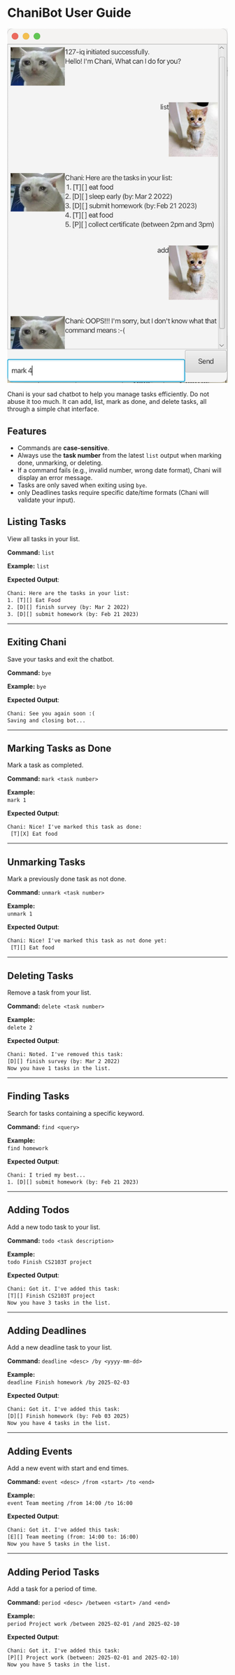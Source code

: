 # ChaniBot User Guide

![Chani Screenshot](Ui.png)

Chani is your sad chatbot to help you manage tasks efficiently. Do not abuse it too much.
It can add, list, mark as done, and delete tasks, all through a simple chat interface.

## Features
- Commands are **case-sensitive**.
- Always use the **task number** from the latest `list` output when marking done, unmarking, or deleting.
- If a command fails (e.g., invalid number, wrong date format), Chani will display an error message.
- Tasks are only saved when exiting using `bye`.
- only Deadlines tasks require specific date/time formats (Chani will validate your input).


## Listing Tasks

View all tasks in your list.

**Command:** `list`

**Example:** 
`list`

**Expected Output**:
```
Chani: Here are the tasks in your list:    
1. [T][] Eat Food
2. [D][] finish survey (by: Mar 2 2022)
3. [D][] submit homework (by: Feb 21 2023)

```

---

## Exiting Chani

Save your tasks and exit the chatbot.

**Command:** `bye`

**Example:** 
`bye`

**Expected Output**:
```
Chani: See you again soon :( 
Saving and closing bot...    
```

---

## Marking Tasks as Done

Mark a task as completed.

**Command:** `mark <task number>`

**Example:**  
`mark 1`

**Expected Output**:
```
Chani: Nice! I've marked this task as done:
 [T][X] Eat food    
```

---

## Unmarking Tasks

Mark a previously done task as not done.

**Command:** `unmark <task number>`

**Example:**  
`unmark 1`


**Expected Output**:
```
Chani: Nice! I've marked this task as not done yet:
 [T][] Eat food    
```

---

## Deleting Tasks

Remove a task from your list.

**Command:** `delete <task number>`

**Example:**  
`delete 2`

**Expected Output**:
```
Chani: Noted. I've removed this task:
[D][] finish survey (by: Mar 2 2022)
Now you have 1 tasks in the list.   
```


---

## Finding Tasks

Search for tasks containing a specific keyword.

**Command:** `find <query>`

**Example:**  
`find homework`

**Expected Output**:
```
Chani: I tried my best...
1. [D][] submit homework (by: Feb 21 2023)
```

---

## Adding Todos

Add a new todo task to your list.

**Command:** `todo <task description>`

**Example:**  
`todo Finish CS2103T project`

**Expected Output**:
```
Chani: Got it. I've added this task:
[T][] Finish CS2103T project
Now you have 3 tasks in the list.
```

---

## Adding Deadlines

Add a new deadline task to your list.

**Command:** `deadline <desc> /by <yyyy-mm-dd>`

**Example:**  
`deadline Finish homework /by 2025-02-03`

**Expected Output**:
```
Chani: Got it. I've added this task:
[D][] Finish homework (by: Feb 03 2025)
Now you have 4 tasks in the list.
```

---

## Adding Events

Add a new event with start and end times.

**Command:** `event <desc> /from <start> /to <end>`

**Example:**  
`event Team meeting /from 14:00 /to 16:00`

**Expected Output**:
```
Chani: Got it. I've added this task:
[E][] Team meeting (from: 14:00 to: 16:00)
Now you have 5 tasks in the list.
```

---

## Adding Period Tasks

Add a task for a period of time.

**Command:** `period <desc> /between <start> /and <end>`

**Example:**  
`period Project work /between 2025-02-01 /and 2025-02-10`

**Expected Output**:
```
Chani: Got it. I've added this task:
[P][] Project work (between: 2025-02-01 and 2025-02-10)
Now you have 5 tasks in the list.
```
